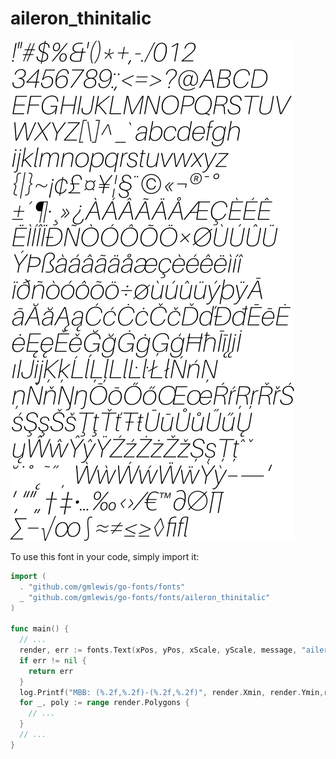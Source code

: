 # aileron_thinitalic

![aileron_thinitalic](aileron_thinitalic.png)

To use this font in your code, simply import it:

```go
import (
  . "github.com/gmlewis/go-fonts/fonts"
  _ "github.com/gmlewis/go-fonts/fonts/aileron_thinitalic"
)

func main() {
  // ...
  render, err := fonts.Text(xPos, yPos, xScale, yScale, message, "aileron_thinitalic")
  if err != nil {
    return err
  }
  log.Printf("MBB: (%.2f,%.2f)-(%.2f,%.2f)", render.Xmin, render.Ymin,render.Xmax, render.Ymax)
  for _, poly := range render.Polygons {
    // ...
  }
  // ...
}
```
